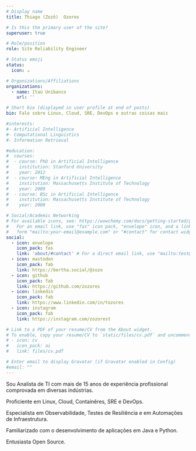 ```yaml
---
# Display name
title: Thiago (Zozô)  Ozores

# Is this the primary user of the site?
superuser: true

# Role/position
role: Site Reliability Engineer

# Status emoji
status:
  icon: ☕️

# Organizations/Affiliations
organizations:
  - name: Itaú Unibanco
    url: ''

# Short bio (displayed in user profile at end of posts)
bio: Falo sobre Linux, Cloud, SRE, DevOps e outras coisas mais

#interests:
#- Artificial Intelligence
#- Computational Linguistics
#- Information Retrieval

#education:
#  courses:
#  - course: PhD in Artificial Intelligence
#    institution: Stanford University
#    year: 2012
#  - course: MEng in Artificial Intelligence
#    institution: Massachusetts Institute of Technology
#    year: 2009
#  - course: BSc in Artificial Intelligence
#    institution: Massachusetts Institute of Technology
#    year: 2008

# Social/Academic Networking
# For available icons, see: https://wowchemy.com/docs/getting-started/page-builder/#icons
#   For an email link, use "fas" icon pack, "envelope" icon, and a link in the
#   form "mailto:your-email@example.com" or "#contact" for contact widget.
social:
  - icon: envelope
    icon_pack: fas
    link: 'about/#contact' # For a direct email link, use "mailto:test@example.org".
  - icon: mastodon
    icon_pack: fab
    link: https://bertha.social/@zozo
  - icon: github
    icon_pack: fab
    link: https://github.com/zozores
  - icon: linkedin
    icon_pack: fab
    link: https://www.linkedin.com/in/tozores
  - icon: instagram
    icon_pack: fab
    link: https://instagram.com/zozorest

# Link to a PDF of your resume/CV from the About widget.
# To enable, copy your resume/CV to `static/files/cv.pdf` and uncomment the lines below.
# - icon: cv
#   icon_pack: ai
#   link: files/cv.pdf

# Enter email to display Gravatar (if Gravatar enabled in Config)
#email: ""
---
```


Sou Analista de TI com mais de 15 anos de experiência profissional comprovada em diversas indústrias.

Proficiente em Linux, Cloud, Containêres, SRE e DevOps.

Especialista em Observabilidade, Testes de Resiliência e em Automações de Infraestrutura.

Familiarizado com o desenvolvimento de aplicações em Java e Python.

Entusiasta Open Source.
